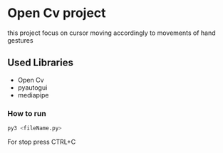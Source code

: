 # Open Cv project 
this project focus on cursor moving accordingly to movements of hand gestures 
## Used Libraries 
- Open Cv
- pyautogui
- mediapipe
### How to run
```sh
py3 <fileName.py>
```
For stop press CTRL+C
